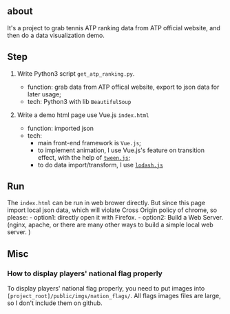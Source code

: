 
## about
It's a project to grab tennis ATP ranking data from ATP official website, and then do a data visualization demo.

## Step
1. Write Python3 script `get_atp_ranking.py`. 
    - function: grab data from ATP offical website, export to json data for later usage;
    - tech: Python3 with lib `BeautifulSoup`  

2. Write a demo html page use Vue.js `index.html`
    - function: imported json
    - tech: 
        + main front-end framework is `Vue.js`;
        + to implement animation, I use Vue.js's feature on transition effect, with the help of [`tween.js`](https://github.com/tweenjs/tween.js/);
        + to do data import/transform, I use [`lodash.js`](https://lodash.com/)

## Run
The `index.html` can be run in web brower directly. But since this page import local json data, which will violate Cross Origin policy of chrome, so please:
    - option1: directly open it with Firefox.
    - option2: Build a Web Server. (nginx, apache, or there are many other ways to build a simple local web server. ) 

## Misc
### How to display players' national flag properly
To display players' national flag properly, you need to put images into `[project_root]/public/imgs/nation_flags/`. All flags images files are large, so I don't include them on github.